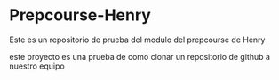 # Prepcourse-Henry
Este es un repositorio de prueba del modulo  del prepcourse de Henry

este proyecto es una prueba de como clonar un repositorio de github a nuestro equipo
